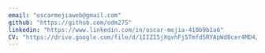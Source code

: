 ```yaml
---
email: "oscarmejiaweb@gmail.com"
github: "https://github.com/odm275"
linkedin: "https://www.linkedin.com/in/oscar-mejia-410b9b1a6"
CV: "https://drive.google.com/file/d/1IIZI5jXqvhFj5Tmfd5RYApWd0cer4MD4/view"
---
```

